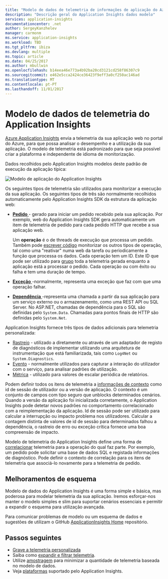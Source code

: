 ```yaml
---
title: "Modelo de dados de telemetria de informações de aplicação do Azure | Microsoft Docs"
description: "Descrição geral do Application Insights dados modelo"
services: application-insights
documentationcenter: .net
author: SergeyKanzhelev
manager: carmonm
ms.service: application-insights
ms.workload: TBD
ms.tgt_pltfrm: ibiza
ms.devlang: multiple
ms.topic: article
ms.date: 04/25/2017
ms.author: mbullwin
ms.openlocfilehash: b14eea46e773a4b92ba20cd3121cd258f86307c9
ms.sourcegitcommit: e462e5cca2424ce36423f9eff3a0cf250ac146ad
ms.translationtype: MT
ms.contentlocale: pt-PT
ms.lasthandoff: 11/01/2017
---
```

# <a name="application-insights-telemetry-data-model"></a>Modelo de dados de telemetria do Application Insights

[Azure Application Insights](app-insights-overview.md) envia a telemetria da sua aplicação web no portal do Azure, para que possa analisar o desempenho e a utilização da sua aplicação. O modelo de telemetria está padronizado para que seja possível criar a plataforma e independente de idioma de monitorização. 

Dados recolhidos pelo Application Insights modelos deste padrão de execução da aplicação típica:

![Modelo de aplicação do Application Insights](./media/application-insights-data-model/application-insights-data-model.png)

Os seguintes tipos de telemetria são utilizados para monitorizar a execução da sua aplicação. Os seguintes tipos de três são normalmente recolhidos automaticamente pelo Application Insights SDK da estrutura da aplicação web:

* [**Pedido** ](application-insights-data-model-request-telemetry.md) - gerado para iniciar um pedido recebido pela sua aplicação. Por exemplo, web do Application Insights SDK gera automaticamente um item de telemetria de pedido para cada pedido HTTP que recebe a sua aplicação web. 

    Um **operação** é o de threads de execução que processa um pedido. Também pode [escrever código](app-insights-api-custom-events-metrics.md#trackrequest) monitorizar os outros tipos de operação, tal como uma "reativar" numa web da tarefa ou periodicamente a função que processa os dados.  Cada operação tem um ID. Este ID que pode ser utilizado para [grupo](application-insights-correlation.md) toda a telemetria gerada enquanto a aplicação está a processar o pedido. Cada operação ou com êxito ou falha e tem uma duração de tempo.
* [**Exceção** ](application-insights-data-model-exception-telemetry.md) -normalmente, representa uma exceção que faz com que uma operação falhar.
* [**Dependência** ](application-insights-data-model-dependency-telemetry.md) -representa uma chamada a partir da sua aplicação para um serviço externo ou o armazenamento, como uma REST API ou SQL Server. No ASP.NET, chamadas de dependência para o SQL são definidas pelo `System.Data`. Chamadas para pontos finais de HTTP são definidas pelo `System.Net`. 

Application Insights fornece três tipos de dados adicionais para telemetria personalizada:

* [Rastreio](application-insights-data-model-trace-telemetry.md) - utilizado a diretamente ou através de um adaptador de registo de diagnósticos de implementar utilizando uma arquitetura de instrumentação que está familiarizada, tais como `Log4Net` ou `System.Diagnostics`.
* [Evento](application-insights-data-model-event-telemetry.md) - normalmente utilizados para capturar a interação do utilizador com o serviço, para analisar padrões de utilização.
* [Métrica](application-insights-data-model-metric-telemetry.md) - utilizado para valores de escalar periódica de relatórios.

Podem definir todos os itens de telemetria a [informações de contexto](application-insights-data-model-context.md) como id de sessão de utilizador ou a versão de aplicação. O contexto é um conjunto de campos com tipo seguro que unblocks determinados cenários. Quando a versão da aplicação foi inicializada corretamente, o Application Insights pode detetar novos padrões no comportamento correlacionado com a reimplementação da aplicação. Id de sessão pode ser utilizado para calcular a interrupção ou impacto problema nos utilizadores. Calcular a contagem distinta de valores de id de sessão para determinados falhou a dependência, o rastreio de erro ou exceção crítica fornece uma boa compreensão de impacto.

Modelo de telemetria do Application Insights define uma forma de [correlacionar](application-insights-correlation.md) telemetria para a operação do qual faz parte. Por exemplo, um pedido pode solicitar uma base de dados SQL e registada informações de diagnóstico. Pode definir o contexto de correlação para os itens de telemetria que associá-lo novamente para a telemetria de pedido.

## <a name="schema-improvements"></a>Melhoramentos de esquema

Modelo de dados do Application Insights é uma forma simple e básica, mas poderosa para modelar telemetria da sua aplicação. Iremos esforçar-nos manter o modelo simples e slim para suportar cenários essenciais e permitir a expandir o esquema para utilização avançada.

Para comunicar problemas de modelo ou um esquema de dados e sugestões de utilizam o GitHub [ApplicationInsights Home](https://github.com/Microsoft/ApplicationInsights-Home/labels/schema) repositório.

## <a name="next-steps"></a>Passos seguintes

- [Grave a telemetria personalizada](app-insights-api-custom-events-metrics.md)
- Saiba como [expandir e filtrar telemetria](app-insights-api-filtering-sampling.md).
- Utilize [amostragem](app-insights-sampling.md) para minimizar a quantidade de telemetria baseada no modelo de dados.
- Veja [plataformas](app-insights-platforms.md) suportado pelo Application Insights.
